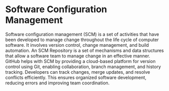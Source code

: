 # Software Configuration Management
Software configuration management (SCM) is a set of activities that have been developed to manage change throughout the life cycle of computer software.  It involves version control, change management, and build automation. An SCM Repository is a set of mechanisms and data structures that allow a software team to manage change in an effective manner.  GitHub helps with SCM by providing a cloud-based platform for version control using Git, enabling collaboration, branch management, and history tracking. Developers can track changes, merge updates, and resolve conflicts efficiently. This ensures organized software development, reducing errors and improving team coordination.
